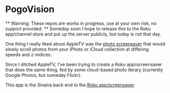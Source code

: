 # PogoVision

** Warning: These repos are works in progress, use at your own risk, no support provided. **  Someday soon I hope to release this 
to the Roku app/channel store and put up the server publicly, but today is not that day.

One thing I really liked about AppleTV was the [photo screensaver](https://www.youtube.com/watch?v=YdfgHPdiMAM) that would slowly scroll photos from your iPhoto or iCloud
collection at differing speeds and z-indices.  
  
Since I ditched AppleTV, I've been trying to create a Roku app/screensaver that does the same thing, fed by some cloud-based 
photo library (currently Google Photos, but someday Flickr).
  
This app is the Sinatra back end to the [Roku app/screensaver](https://github.com/armandofox/PogoVision).
